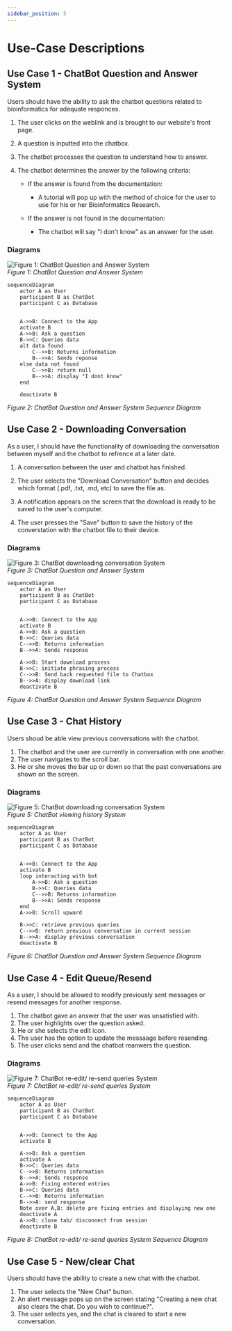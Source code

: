 ```yaml
---
sidebar_position: 5
---
```


# Use-Case Descriptions

## Use Case 1 - ChatBot Question and Answer System

Users should have the ability to ask the chatbot questions related to bioinformatics for adequate responces.

1. The user clicks on the weblink and is brought to our website's front page.
2. A question is inputted into the chatbox.
3. The chatbot processes the question to understand how to answer.
4. The chatbot determines the answer by the following criteria:

    - If the answer is found from the documentation:
        - A tutorial will pop up with the method of choice for the user to use for his or her Bioinformatics Research.

    - If the answer is not found in the documentation:
        - The chatbot will say "I don't know" as an answer for the user.
### Diagrams      

![Figure 1: ChatBot Question and Answer System](../../static/img/Send_reedit.png)  
*Figure 1: ChatBot Question and Answer System*

```mermaid
sequenceDiagram
    actor A as User
    participant B as ChatBot
    participant C as Database
    
    
    A->>B: Connect to the App
    activate B
    A->>B: Ask a question
    B->>C: Queries data
    alt data found
        C-->>B: Returns information
        B-->>A: Sends reponse
    else data not found
        C-->>B: return null
        B-->>A: display "I dont know"
    end    
    
    deactivate B
```
*Figure 2: ChatBot Question and Answer System Sequence Diagram*


## Use Case 2 - Downloading Conversation

As a user, I should have the functionality of downloading the conversation between myself and the chatbot to refrence at a later date.

1. A conversation between the user and chatbot has finished.

2. The user selects the "Download Conversation" button and decides which format (.pdf, .txt, .md, etc) to save the file as.

3. A notification appears on the screen that the download is ready to be saved to the user's computer.

4. The user presses the "Save" button to save the history of the converstation with the chatbot file to their device.
### Diagrams   
![Figure 3: ChatBot downloading conversation System](../../static/img/download.png)  
*Figure 3: ChatBot Question and Answer System*
```mermaid
sequenceDiagram
    actor A as User
    participant B as ChatBot
    participant C as Database
    
    
    A->>B: Connect to the App
    activate B
    A->>B: Ask a question
    B->>C: Queries data
    C-->>B: Returns information
    B-->>A: Sends response

    A->>B: Start download process
    B->>C: initiate phrasing process
    C-->>B: Send back requested file to Chatbox
    B-->>A: display download link
    deactivate B
```
*Figure 4: ChatBot Question and Answer System Sequence Diagram*
## Use Case 3 - Chat History

Users shoud be able view previous conversations with the chatbot.

1. The chatbot and the user are currently in conversation with one another.
2. The user navigates to the scroll bar.
3. He or she moves the bar up or down so that the past conversations are shown on the screen.
### Diagrams   
![Figure 5: ChatBot downloading conversation System](../../static/img/history.png)  
*Figure 5: ChatBot viewing history System*
```mermaid
sequenceDiagram
    actor A as User
    participant B as ChatBot
    participant C as Database
    
    
    A->>B: Connect to the App
    activate B
    loop interacting with bot
        A->>B: Ask a question
        B->>C: Queries data
        C-->>B: Returns information
        B-->>A: Sends response
    end
    A->>B: Scroll upward
    
    B->>C: retrieve previous queries
    C-->>B: return previous conversation in current session
    B-->>A: display previous conversation
    deactivate B
```
*Figure 6: ChatBot Question and Answer System Sequence Diagram*
## Use Case 4 - Edit Queue/Resend

As a user, I should be allowed to modify previously sent messages or resend messages for another response.

1. The chatbot gave an answer that the user was unsatisfied with.
2. The user highlights over the question asked.
3. He or she selects the edit icon.
4. The user has the option to update the messaage before resending.
5. The user clicks send and the chatbot reanwers the question.
### Diagrams   
![Figure 7: ChatBot re-edit/ re-send queries System](../../static/img/resending.png)  
*Figure 7: ChatBot re-edit/ re-send queries System*
```mermaid
sequenceDiagram
    actor A as User
    participant B as ChatBot
    participant C as Database
    
    
    A->>B: Connect to the App
    activate B
    
    A->>B: Ask a question
    activate A
    B->>C: Queries data
    C-->>B: Returns information
    B-->>A: Sends response
    A->>B: Fixing entered entries
    B->>C: Queries data
    C-->>B: Returns information
    B-->>A: send response
    Note over A,B: delete pre fixing entries and displaying new one
    deactivate A
    A->>B: close tab/ disconnect from session
    deactivate B
```
*Figure 8: ChatBot re-edit/ re-send queries System Sequence Diagram*

## Use Case 5 - New/clear Chat

Users should have the ability to create a new chat with the chatbot.

1. The user selects the "New Chat" button.
2. An alert message pops up on the screen stating "Creating a new chat also clears the chat. Do you wish to continue?".
3. The user selects yes, and the chat is cleared to start a new conversation.